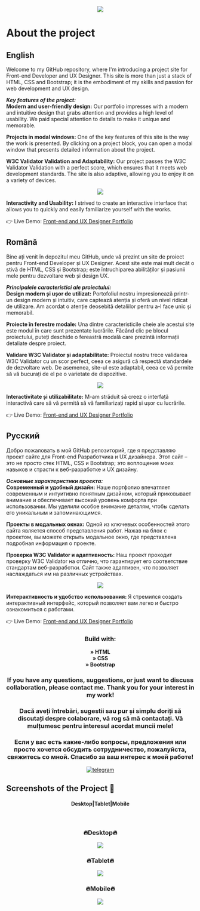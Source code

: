 <div align='center'><img src='https://raw.githubusercontent.com/KPATOC33/UX-Disigner_CV-Portfolio_UX_and_Web/develop/assets/img/logo.jpg'/></div>

<h1>About the project</h1>

<h2>English</h2>
<p>
	Welcome to my GitHub repository, where I'm introducing a project site for Front-end Developer and UX Designer. This site is more than just a stack of HTML, CSS and Bootstrap; it is the embodiment of my skills and passion for web development and UX design. 
	</p>
<p>
		<b><i>Key features of the project:</i></b><br>
		<b>Modern and user-friendly design:</b> Our portfolio impresses with a modern and intuitive design that grabs attention and provides a high level of usability. We paid special attention to details to make it unique and memorable.
</p>
	
<p>	<b>Projects in modal windows:</b> One of the key features of this site is the way the work is presented. By clicking on a project block, you can open a modal window that presents detailed information about the project.</p>
	
<p>	<b>W3C Validator Validation and Adaptability:</b> Our project passes the W3C Validator Validation with a perfect score, which ensures that it meets web development standards. The site is also adaptive, allowing you to enjoy it on a variety of devices.</p>
	<div align='center'><img src='https://raw.githubusercontent.com/KPATOC33/UX-Disigner_CV-Portfolio_UX_and_Web/develop/assets/img/w3c.jpg'/></div>
<p>	<b>Interactivity and Usability:</b> I strived to create an interactive interface that allows you to quickly and easily familiarize yourself with the works.</p>
👉 Live Demo: <a href='https://kpatoc33.github.io/UX-Disigner_CV-Portfolio_UX_and_Web/'>Front-end and UX Designer Portfolio</a>

<h2>Română</h2>
<p>
	Bine ați venit în depozitul meu GitHub, unde vă prezint un site de proiect pentru Front-end Developer și UX Designer. Acest site este mai mult decât o stivă de HTML, CSS și Bootstrap; este întruchiparea abilităților și pasiunii mele pentru dezvoltare web și design UX. 
	</p>
<p>
		<b><i>Principalele caracteristici ale proiectului:</i> </b><br>
		<b>Design modern și ușor de utilizat:</b> Portofoliul nostru impresionează printr-un design modern și intuitiv, care captează atenția și oferă un nivel ridicat de utilizare. Am acordat o atenție deosebită detaliilor pentru a-l face unic și memorabil.
</p>
	
<p>	<b>Proiecte în ferestre modale:</b> Una dintre caracteristicile cheie ale acestui site este modul în care sunt prezentate lucrările. Făcând clic pe blocul proiectului, puteți deschide o fereastră modală care prezintă informații detaliate despre proiect.</p>
	
<p>	<b>Validare W3C Validator și adaptabilitate:</b> Proiectul nostru trece validarea W3C Validator cu un scor perfect, ceea ce asigură că respectă standardele de dezvoltare web. De asemenea, site-ul este adaptabil, ceea ce vă permite să vă bucurați de el pe o varietate de dispozitive.</p>
	<div align='center'><img src='https://raw.githubusercontent.com/KPATOC33/UX-Disigner_CV-Portfolio_UX_and_Web/develop/assets/img/w3c.jpg'/></div>
<p>	<b>Interactivitate și utilizabilitate:</b> M-am străduit să creez o interfață interactivă care să vă permită să vă familiarizați rapid și ușor cu lucrările.</p>
👉 Live Demo: <a href='https://kpatoc33.github.io/UX-Disigner_CV-Portfolio_UX_and_Web/'>Front-end and UX Designer Portfolio</a>

<h2>Русский</h2>
<p>
	Добро пожаловать в мой GitHub репозиторий, где я представляю проект сайте для Front-end Разработчика и UX дизайнера. Этот сайт – это не просто стек HTML, CSS и Bootstrap; это воплощение моих навыков и страсти к веб-разработке и UX дизайну. 
	</p>
<p>
		<b><i>Основные характеристики проекта:</i></b><br>
		<b>Современный и удобный дизайн:</b> Наше портфолио впечатляет современным и интуитивно понятным дизайном, который приковывает внимание и обеспечивает высокий уровень комфорта при использовании. Мы уделили особое внимание деталям, чтобы сделать его уникальным и запоминающимся.
</p>
	
<p>	<b>Проекты в модальных окнах:</b> Одной из ключевых особенностей этого сайта является способ представления работ. Нажав на блок с проектом, вы можете открыть модальное окно, где представлена подробная информация о проекте.</p>
	
<p>	<b>Проверка W3C Validator и адаптивность:</b> Наш проект проходит проверку W3C Validator на отлично, что гарантирует его соответствие стандартам веб-разработки. Сайт также адаптивен, что позволяет наслаждаться им на различных устройствах.</p>
	<div align='center'><img src='https://raw.githubusercontent.com/KPATOC33/UX-Disigner_CV-Portfolio_UX_and_Web/develop/assets/img/w3c.jpg'/></div>
<p>	<b>Интерактивность и удобство использования:</b> Я стремился создать интерактивный интерфейс, который позволяет вам легко и быстро ознакомиться с  работами.</p>
👉 Live Demo: <a href='https://kpatoc33.github.io/UX-Disigner_CV-Portfolio_UX_and_Web/'>Front-end and UX Designer Portfolio</a>


<div align='center'>
<h3>Build with:</h3>

<strong>» HTML </strong><br>
<strong>» CSS </strong><br>
<strong>» Bootstrap </strong><br>
</div>

<div align='center'>
<h3>If you have any questions, suggestions, or just want to discuss collaboration, please contact me. Thank you for your interest in my work!</h3>
<h3>Dacă aveți întrebări, sugestii sau pur și simplu doriți să discutați despre colaborare, vă rog să mă contactați. Vă mulțumesc pentru interesul acordat muncii mele!<h3>
<h3>Если у вас есть какие-либо вопросы, предложения или просто хочется обсудить сотрудничество, пожалуйста, свяжитесь со мной. Спасибо за ваш интерес к моей работе!</h3>

[![telegram](https://img.shields.io/badge/telegram-1DA1F2?style=for-the-badge&logoColor=white)](https://t.me/dont_read_this)
</div>



<h2>Screenshots of the Project 📸</h2>
<h4 align='center'>Desktop|Tablet|Mobile</h4>
<br>
<h3 align='center'>🔥Desktop🔥</h3>

<div align='center'>
<img src='https://raw.githubusercontent.com/KPATOC33/UX-Disigner_CV-Portfolio_UX_and_Web/develop/assets/img/scrin.jpg'>
</div>

<h3 align='center'>🔥Tablet🔥</h3>

<div align='center'>
<img src='https://raw.githubusercontent.com/KPATOC33/UX-Disigner_CV-Portfolio_UX_and_Web/develop/assets/img/scrin-tablet.jpg'>
</div>

<h3 align='center'>🔥Mobile🔥</h3>

<div align='center'>
<img src='https://raw.githubusercontent.com/KPATOC33/UX-Disigner_CV-Portfolio_UX_and_Web/develop/assets/img/scrin-mob.jpg'>
</div>

